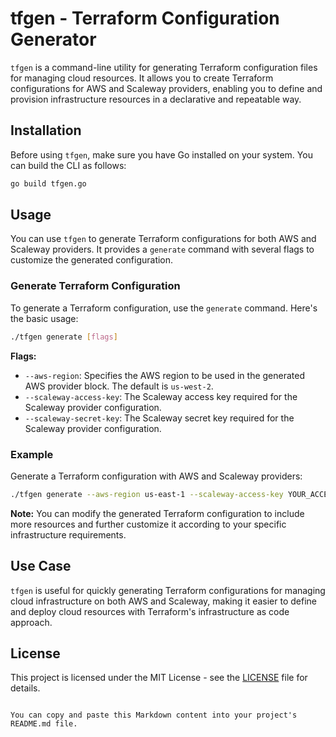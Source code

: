 # tfgen - Terraform Configuration Generator

`tfgen` is a command-line utility for generating Terraform configuration files for managing cloud resources. It allows you to create Terraform configurations for AWS and Scaleway providers, enabling you to define and provision infrastructure resources in a declarative and repeatable way.

## Installation

Before using `tfgen`, make sure you have Go installed on your system. You can build the CLI as follows:

```bash
go build tfgen.go
```

## Usage

You can use `tfgen` to generate Terraform configurations for both AWS and Scaleway providers. It provides a `generate` command with several flags to customize the generated configuration.

### Generate Terraform Configuration

To generate a Terraform configuration, use the `generate` command. Here's the basic usage:

```bash
./tfgen generate [flags]
```

**Flags:**

- `--aws-region`: Specifies the AWS region to be used in the generated AWS provider block. The default is `us-west-2`.
- `--scaleway-access-key`: The Scaleway access key required for the Scaleway provider configuration.
- `--scaleway-secret-key`: The Scaleway secret key required for the Scaleway provider configuration.

### Example

Generate a Terraform configuration with AWS and Scaleway providers:

```bash
./tfgen generate --aws-region us-east-1 --scaleway-access-key YOUR_ACCESS_KEY --scaleway-secret-key YOUR_SECRET_KEY
```

**Note:** You can modify the generated Terraform configuration to include more resources and further customize it according to your specific infrastructure requirements.

## Use Case

`tfgen` is useful for quickly generating Terraform configurations for managing cloud infrastructure on both AWS and Scaleway, making it easier to define and deploy cloud resources with Terraform's infrastructure as code approach.

## License

This project is licensed under the MIT License - see the [LICENSE](LICENSE) file for details.
```

You can copy and paste this Markdown content into your project's README.md file.
